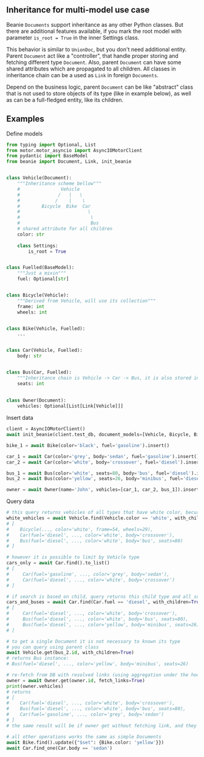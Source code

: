 ## Inheritance for multi-model use case

Beanie `Documents` support inheritance as any other Python classes. But there are additional features available, if you mark the root model with parameter `is_root = True` in the inner Settings class.

This behavior is similar to `UnionDoc`, but you don't need additional entity.
Parent `Document` act like a "controller", that handle proper storing and fetching different type `Document`.
Also, parent `Document` can have some shared attributes which are propagated to all children.
All classes in inheritance chain can be a used as `Link` in foreign `Documents`.

Depend on the business logic, parent `Document` can be like "abstract" class that is not used to store objects of its type (like in example below), as well as can be a full-fledged entity, like its children.

## Examples

Define models

```py hl_lines="20 20"
from typing import Optional, List
from motor.motor_asyncio import AsyncIOMotorClient
from pydantic import BaseModel
from beanie import Document, Link, init_beanie


class Vehicle(Document):
    """Inheritance scheme bellow"""
    #               Vehicle
    #              /   |   \
    #             /    |    \
    #        Bicycle  Bike  Car
    #                         \
    #                          \
    #                          Bus
    # shared attribute for all children
    color: str
    
    class Settings:
        is_root = True


class Fuelled(BaseModel):
    """Just a mixin"""
    fuel: Optional[str]


class Bicycle(Vehicle):
    """Derived from Vehicle, will use its collection"""
    frame: int
    wheels: int


class Bike(Vehicle, Fuelled):
    ...


class Car(Vehicle, Fuelled):
    body: str


class Bus(Car, Fuelled):
    """Inheritance chain is Vehicle -> Car -> Bus, it is also stored in Vehicle collection"""
    seats: int
    
    
class Owner(Document):
    vehicles: Optional[List[Link[Vehicle]]]
```

Insert data

```python
client = AsyncIOMotorClient()
await init_beanie(client.test_db, document_models=[Vehicle, Bicycle, Bike, Car, Bus])

bike_1 = await Bike(color='black', fuel='gasoline').insert()

car_1 = await Car(color='grey', body='sedan', fuel='gasoline').insert()
car_2 = await Car(color='white', body='crossover', fuel='diesel').insert()

bus_1 = await Bus(color='white', seats=80, body='bus', fuel='diesel').insert()
bus_2 = await Bus(color='yellow', seats=26, body='minibus', fuel='diesel').insert()

owner = await Owner(name='John', vehicles=[car_1, car_2, bus_1]).insert()
```

Query data

```python
# this query returns vehicles of all types that have white color, becuase `with_children` is True
white_vehicles = await Vehicle.find(Vehicle.color == 'white', with_children=True).to_list()
# [
#    Bicycle(..., color='white', frame=54, wheels=29),
#    Car(fuel='diesel', ..., color='white', body='crossover'),
#    Bus(fuel='diesel', ..., color='white', body='bus', seats=80)
# ]

# however it is possible to limit by Vehicle type
cars_only = await Car.find().to_list()
# [
#     Car(fuel='gasoline', ..., color='grey', body='sedan'),
#     Car(fuel='diesel', ..., color='white', body='crossover')
# ]

# if search is based on child, query returns this child type and all sub-children
cars_and_buses = await Car.find(Car.fuel == 'diesel', with_children=True).to_list()
# [
#     Car(fuel='diesel', ..., color='white', body='crossover'),
#     Bus(fuel='diesel', ..., color='white', body='bus', seats=80),
#     Bus(fuel='diesel', ..., color='yellow', body='minibus', seats=26)
# ]

# to get a single Document it is not necessary to known its type
# you can query using parent class
await Vehicle.get(bus_2.id, with_children=True)
# returns Bus instance:
# Bus(fuel='diesel', ..., color='yellow', body='minibus', seats=26)

# re-fetch from DB with resolved links (using aggregation under the hood)
owner = await Owner.get(owner.id, fetch_links=True)
print(owner.vehicles)
# returns
# [
#    Car(fuel='diesel', ..., color='white', body='crossover'),
#    Bus(fuel='diesel', ..., color='white', body='bus', seats=80),
#    Car(fuel='gasoline', ..., color='grey', body='sedan')
# ]
# the same result will be if owner get without fetching link, and they will be fetched manually later

# all other operations works the same as simple Documents
await Bike.find().update({"$set": {Bike.color: 'yellow'}})
await Car.find_one(Car.body == 'sedan')
```
